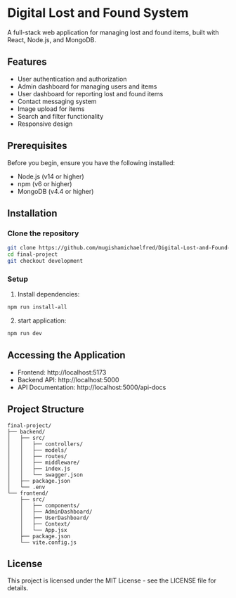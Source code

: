 # Digital Lost and Found System

A full-stack web application for managing lost and found items, built with React, Node.js, and MongoDB.

## Features

- User authentication and authorization
- Admin dashboard for managing users and items
- User dashboard for reporting lost and found items
- Contact messaging system
- Image upload for items
- Search and filter functionality
- Responsive design

## Prerequisites

Before you begin, ensure you have the following installed:
- Node.js (v14 or higher)
- npm (v6 or higher)
- MongoDB (v4.4 or higher)

## Installation

### Clone the repository
```bash
git clone https://github.com/mugishamichaelfred/Digital-Lost-and-Found-System
cd final-project
git checkout development
```

###  Setup

1. Install dependencies:
```bash
npm run install-all
```
2. start application:
```bash
npm run dev
```

## Accessing the Application

- Frontend: http://localhost:5173
- Backend API: http://localhost:5000
- API Documentation: http://localhost:5000/api-docs

## Project Structure

```
final-project/
├── backend/
│   ├── src/
│   │   ├── controllers/
│   │   ├── models/
│   │   ├── routes/
│   │   ├── middleware/
│   │   ├── index.js
│   │   └── swagger.json
│   ├── package.json
│   └── .env
└── frontend/
    ├── src/
    │   ├── components/
    │   ├── AdminDashboard/
    │   ├── UserDashboard/
    │   ├── Context/
    │   └── App.jsx
    ├── package.json
    └── vite.config.js
```

## License

This project is licensed under the MIT License - see the LICENSE file for details.
